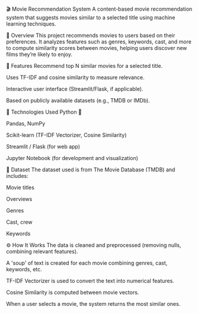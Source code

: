 🎬 Movie Recommendation System
A content-based movie recommendation system that suggests movies similar to a selected title using machine learning techniques.

📌 Overview
This project recommends movies to users based on their preferences. It analyzes features such as genres, keywords, cast, and more to compute similarity scores between movies, helping users discover new films they’re likely to enjoy.

🚀 Features
Recommend top N similar movies for a selected title.

Uses TF-IDF and cosine similarity to measure relevance.

Interactive user interface (Streamlit/Flask, if applicable).

Based on publicly available datasets (e.g., TMDB or IMDb).

🧠 Technologies Used
Python 🐍

Pandas, NumPy

Scikit-learn (TF-IDF Vectorizer, Cosine Similarity)

Streamlit / Flask (for web app)

Jupyter Notebook (for development and visualization)

📂 Dataset
The dataset used is from The Movie Database (TMDB) and includes:

Movie titles

Overviews

Genres

Cast, crew

Keywords

⚙️ How It Works
The data is cleaned and preprocessed (removing nulls, combining relevant features).

A 'soup' of text is created for each movie combining genres, cast, keywords, etc.

TF-IDF Vectorizer is used to convert the text into numerical features.

Cosine Similarity is computed between movie vectors.

When a user selects a movie, the system returns the most similar ones.

